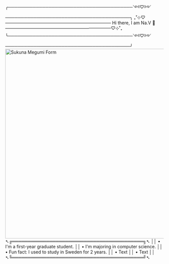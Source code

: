 ╭────────────────────────────────────────༺♡༻────────────────────────────────────────╮
₊˚⊹⁠♡———————————————————————— Hi there, I am Na.V 👑‎ ————————————————————————♡⊹⁠˚₊
╰────────────────────────────────────────༺♡༻────────────────────────────────────────╯
  <img src="https://acortar.link/QoVuvv" alt="Sukuna Megumi Form" align="right" height="600px">

  
➴╔══════════════════════════════════════════╗➴
 ││ • I'm a first-year graduate student.
 ││ • I'm majoring in computer science.
 ││ • Fun fact: I used to study in Sweden for 2 years.
 ││ • Text
 ││ • Text
 ││
➴╚══════════════════════════════════════════╝➴

